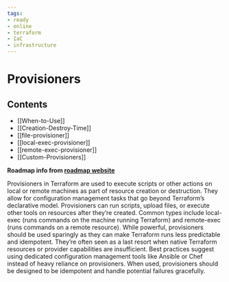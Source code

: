 ```yaml
---
tags:
- ready
- online
- terraform
- IaC
- infrastructure
---
```


# Provisioners

## Contents

- [[When-to-Use]]
- [[Creation-Destroy-Time]]
- [[file-provisioner]]
- [[local-exec-provisioner]]
- [[remote-exec-provisioner]]
- [[Custom-Provisioners]]

__Roadmap info from [roadmap website](https://roadmap.sh/terraform/provisioners@huXZz55P7kVJwTn5BS_Wk)__

Provisioners in Terraform are used to execute scripts or other actions on local or remote machines as part of resource creation or destruction. They allow for configuration management tasks that go beyond Terraform’s declarative model. Provisioners can run scripts, upload files, or execute other tools on resources after they’re created. Common types include local-exec (runs commands on the machine running Terraform) and remote-exec (runs commands on a remote resource). While powerful, provisioners should be used sparingly as they can make Terraform runs less predictable and idempotent. They’re often seen as a last resort when native Terraform resources or provider capabilities are insufficient. Best practices suggest using dedicated configuration management tools like Ansible or Chef instead of heavy reliance on provisioners. When used, provisioners should be designed to be idempotent and handle potential failures gracefully.
